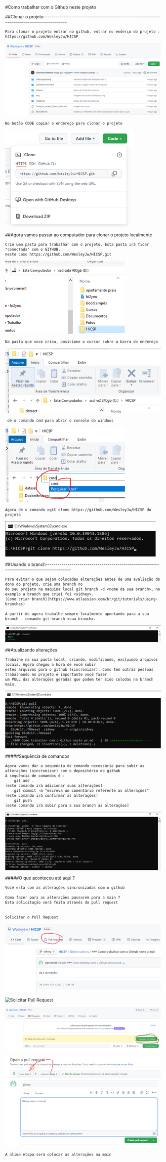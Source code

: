 #Como trabalhar com o Github neste projeto

##Clonar o projeto------------------------------------------------------------------------------------------

    Para clonar o projeto entrar no github, entrar no enderço do projeto : https://github.com/WesleyJw/HICSP
![](https://github.com/WesleyJw/HICSP/blob/sidney/img/git/TelaInicial.PNG)

    No botão CODE copiar o endereço para clonar o projeto
![](https://github.com/WesleyJw/HICSP/blob/sidney/img/git/TelaClone.PNG)


##Agora vamos passar ao computador para clonar o projeto localmente

    Crie uma pasta para trabalhar com o projeto. Esta pasta irá ficar "conectada" com o GITHUB, 
    neste caso https://github.com/WesleyJw/HICSP.git
![](https://github.com/WesleyJw/HICSP/blob/sidney/img/git/criarPastaGit.PNG)

    Na pasta que voce criou, posicione o cursor sobre a barra do endereço
![](https://github.com/WesleyJw/HICSP/blob/sidney/img/git/PosicionaNaPasta.PNG)    

     dê o comando cmd para abrir o console do windows
![](https://github.com/WesleyJw/HICSP/blob/sidney/img/git/cmdNaPasta.PNG)   

    Agora de o comando >git clone https://github.com/WesleyJw/HICSP do projeto
![](https://github.com/WesleyJw/HICSP/blob/sidney/img/git/clonarViaCmd.PNG)


##Usando o branch------------------------------------------------------------------------------------------

    Para evitar o que sejam colocadas alterações antes de uma avaliação do dono do projeto, crie uma branch no 
    do seu projeto na maquina local git branch -d <nome da sua branch>, no exemplo a branch que criei foi <sidney>.
    [Como criar branch](https://www.atlassian.com/br/git/tutorials/using-branches)
    
    A partir de agora trabalhe sempre localmente apontando para a sua branch - comando git branch <sua branch>.
![](https://github.com/WesleyJw/HICSP/blob/sidney/img/git/gitBranch.PNG)    
    

##Atualizando alterações
    
    Trabalhe na sua pasta local, criando, modificando, excluindo arquivos locais. Agora chegou a hora de você subir 
    estes arquivos para o github (sincronizar). Como tem outras pessoas trabalhando no projeto é importante você fazer 
    um PULL das alterações geradas que podem ter sido colodas na branch main.
    
![](https://github.com/WesleyJw/HICSP/blob/sidney/img/git/gitPullcomNovosArquivos.PNG)    
    

#####Sequência de comandos

    Agora vamos dar a sequencia de comando necessária para subir as alterações (sincronizar) com o depositório do github
    A sequência de comandos é :
        git add .                                                       [este comando irá adicionar suas alterações]           
        git commit -m "escreva um comentário referente as alterações"   [este comando irá confirmar as alterações]
        git push                                                        [este comando irá subir para a sua branch as alterações]
   
![](https://github.com/WesleyJw/HICSP/blob/sidney/img/git/novasAlteracoes.PNG)

#####O que aconteceu até aqui ?

    Você está com as alterações sincronizadas com o github
    
    Como fazer para as alterações passarem para a main ?
    Esta solicitação será feita através do pull request
    

    Solicitar o Pull Request
![](https://github.com/WesleyJw/HICSP/blob/sidney/img/git/solicitarPullRequest.PNG "Solicitar Pull Request")

![](https://github.com/WesleyJw/HICSP/blob/sidney/img/git/solicitarPullRequest1.PNG "Solicitar Pull Request")

![](https://github.com/WesleyJw/HICSP/blob/sidney/img/git/solicitarPullRequest2.PNG "Solicitar Pull Request")

![](https://github.com/WesleyJw/HICSP/blob/sidney/img/git/solicitarPullRequest3.PNG "Solicitar Pull Request")

    A úlima etapa será colocar as alterações na main
    
    
    
    
    
    
    
    
    
    
